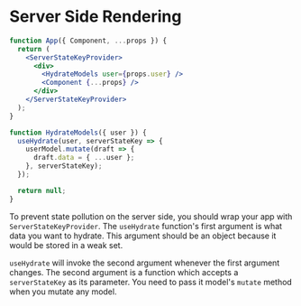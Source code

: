 # Server Side Rendering

```jsx
function App({ Component, ...props }) {
  return (
    <ServerStateKeyProvider>
      <div>
        <HydrateModels user={props.user} />
        <Component {...props} />
      </div>
    </ServerStateKeyProvider>
  );
}

function HydrateModels({ user }) {
  useHydrate(user, serverStateKey => {
    userModel.mutate(draft => {
      draft.data = { ...user };
    }, serverStateKey);
  });

  return null;
}
```

To prevent state pollution on the server side, you should wrap your app with `ServerStateKeyProvider`. The `useHydrate` function's first argument is what data you want to hydrate. This argument should be an object because it would be stored in a weak set.

`useHydrate` will invoke the second argument whenever the first argument changes. The second argument is a function which accepts a `serverStateKey` as its parameter. You need to pass it model's `mutate` method when you mutate any model.
